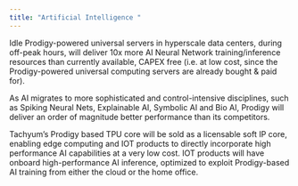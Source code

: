 ```yaml
---
title: "Artificial Intelligence "
---
```

Idle Prodigy-powered universal servers in hyperscale data centers, during off-peak hours, will deliver 10x more AI Neural Network training/inference resources than currently available, CAPEX free (i.e. at low cost, since the Prodigy-powered universal computing servers are already bought & paid for).

As AI migrates to more sophisticated and control-intensive disciplines, such as Spiking Neural Nets, Explainable AI, Symbolic AI and Bio AI, Prodigy will deliver an order of magnitude better performance than its competitors.

Tachyum’s Prodigy based TPU core will be sold as a licensable soft IP core, enabling edge computing and IOT products to directly incorporate high performance AI capabilities at a very low cost. IOT products will have onboard high-performance AI inference, optimized to exploit Prodigy-based AI training from either the cloud or the home office.